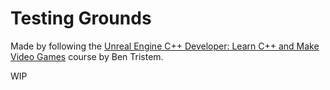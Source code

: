 # Testing Grounds

Made by following the [Unreal Engine C++ Developer: Learn C++ and Make Video Games](https://www.udemy.com/unrealcourse/) course by Ben Tristem.

WIP
